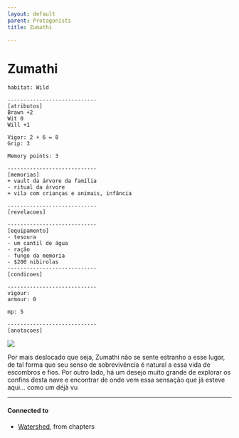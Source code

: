 ```yaml
---
layout: default
parent: Protagonists
title: Zumathi

---
```

# Zumathi

```
habitat: Wild

----------------------------
[atributos]
Brawn +2
Wit 0
Will +1

Vigor: 2 + 6 = 8
Grip: 3

Memory points: 3

----------------------------
[memorias]
+ vault da árvore da família
- ritual da árvore
+ vila com crianças e animais, infância

----------------------------
[revelacoes]

----------------------------
[equipamento]
- tesoura
- um cantil de água
- ração
- fungo da memoria
- $200 nibirolas
----------------------------
[condicoes]

----------------------------
vigour: 
armour: 0

mp: 5

----------------------------
[anotacoes]
```

![](https://i.imgur.com/tFiTAkw.png)

Por mais deslocado que seja, Zumathi não se sente estranho a esse lugar, de tal forma que seu senso de sobrevivência é natural a essa vida de escombros e fios. Por outro lado, há um desejo muito grande de explorar os confins desta nave e encontrar de onde vem essa sensação que já esteve aqui... como um déjà vu

---

#### Connected to

<!-- QueryToSerialize: LIST without ID "["+ title + "](https://terra-campaigns.github.io/"+ regexreplace(file.path, ".md", "") + ")" + ", from " + regexreplace(file.folder, "nibiru/", "") FROM ([[]]) OR outgoing([[]]) SORT file.folder DESC -->
<!-- SerializedQuery: LIST without ID "["+ title + "](https://terra-campaigns.github.io/"+ regexreplace(file.path, ".md", "") + ")" + ", from " + regexreplace(file.folder, "nibiru/", "") FROM ([[]]) OR outgoing([[]]) SORT file.folder DESC -->
- [Watershed](https://terra-campaigns.github.io/nibiru/chapters/Watershed), from chapters
<!-- SerializedQuery END -->
